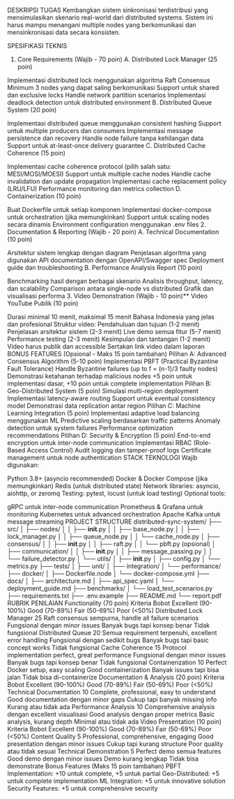 DESKRIPSI TUGAS
Kembangkan sistem sinkronisasi terdistribusi yang mensimulasikan skenario real-world dari distributed systems. Sistem ini harus mampu menangani multiple nodes yang berkomunikasi dan mensinkronisasi data secara konsisten.

SPESIFIKASI TEKNIS
1. Core Requirements (Wajib - 70 poin)
A. Distributed Lock Manager (25 poin)

Implementasi distributed lock menggunakan algoritma Raft Consensus
Minimum 3 nodes yang dapat saling berkomunikasi
Support untuk shared dan exclusive locks
Handle network partition scenarios
Implementasi deadlock detection untuk distributed environment
B. Distributed Queue System (20 poin)

Implementasi distributed queue menggunakan consistent hashing
Support untuk multiple producers dan consumers
Implementasi message persistence dan recovery
Handle node failure tanpa kehilangan data
Support untuk at-least-once delivery guarantee
C. Distributed Cache Coherence (15 poin)

Implementasi cache coherence protocol (pilih salah satu: MESI/MOSI/MOESI)
Support untuk multiple cache nodes
Handle cache invalidation dan update propagation
Implementasi cache replacement policy (LRU/LFU)
Performance monitoring dan metrics collection
D. Containerization (10 poin)

Buat Dockerfile untuk setiap komponen
Implementasi docker-compose untuk orchestration (jika memungkinkan)
Support untuk scaling nodes secara dinamis
Environment configuration menggunakan .env files
2. Documentation & Reporting (Wajib - 20 poin)
A. Technical Documentation (10 poin)

Arsitektur sistem lengkap dengan diagram
Penjelasan algoritma yang digunakan
API documentation dengan OpenAPI/Swagger spec
Deployment guide dan troubleshooting
B. Performance Analysis Report (10 poin)

Benchmarking hasil dengan berbagai skenario
Analisis throughput, latency, dan scalability
Comparison antara single-node vs distributed
Grafik dan visualisasi performa
3. Video Demonstration (Wajib - 10 poin)**
Video YouTube Publik (10 poin)

Durasi minimal 10 menit, maksimal 15 menit
Bahasa Indonesia yang jelas dan profesional
Struktur video:
Pendahuluan dan tujuan (1-2 menit)
Penjelasan arsitektur sistem (2-3 menit)
Live demo semua fitur (5-7 menit)
Performance testing (2-3 menit)
Kesimpulan dan tantangan (1-2 menit)
Video harus publik dan accessible
Sertakan link video dalam laporan
BONUS FEATURES (Opsional - Maks 15 poin tambahan)
Pilihan A: Advanced Consensus Algorithm (5-10 poin)
Implementasi PBFT (Practical Byzantine Fault Tolerance)
Handle Byzantine failures (up to f = (n-1)/3 faulty nodes)
Demonstrasi ketahanan terhadap malicious nodes
+5 poin untuk implementasi dasar, +10 poin untuk complete implementation
Pilihan B: Geo-Distributed System (5 poin)
Simulasi multi-region deployment
Implementasi latency-aware routing
Support untuk eventual consistency model
Demonstrasi data replication antar region
Pilihan C: Machine Learning Integration (5 poin)
Implementasi adaptive load balancing menggunakan ML
Predictive scaling berdasarkan traffic patterns
Anomaly detection untuk system failures
Performance optimization recommendations
Pilihan D: Security & Encryption (5 poin)
End-to-end encryption untuk inter-node communication
Implementasi RBAC (Role-Based Access Control)
Audit logging dan tamper-proof logs
Certificate management untuk node authentication
STACK TEKNOLOGI
Wajib digunakan:

Python 3.8+ (asyncio recommended)
Docker & Docker Compose (jika memungkinkan)
Redis (untuk distributed state)
Network libraries: asyncio, aiohttp, or zeromq
Testing: pytest, locust (untuk load testing)
Optional tools:

gRPC untuk inter-node communication
Prometheus & Grafana untuk monitoring
Kubernetes untuk advanced orchestration
Apache Kafka untuk message streaming
PROJECT STRUCTURE
distributed-sync-system/
├── src/
│   ├── nodes/
│   │   ├── __init__.py
│   │   ├── base_node.py
│   │   ├── lock_manager.py
│   │   ├── queue_node.py
│   │   └── cache_node.py
│   ├── consensus/
│   │   ├── __init__.py
│   │   ├── raft.py
│   │   └── pbft.py (opsional)
│   ├── communication/
│   │   ├── __init__.py
│   │   ├── message_passing.py
│   │   └── failure_detector.py
│   └── utils/
│       ├── __init__.py
│       ├── config.py
│       └── metrics.py
├── tests/
│   ├── unit/
│   ├── integration/
│   └── performance/
├── docker/
│   ├── Dockerfile.node
│   └── docker-compose.yml
├── docs/
│   ├── architecture.md
│   ├── api_spec.yaml
│   └── deployment_guide.md
├── benchmarks/
│   └── load_test_scenarios.py
├── requirements.txt
├── .env.example
├── README.md
└── report.pdf
RUBRIK PENILAIAN
Functionality (70 poin)
Kriteria	Bobot	Excellent (90-100%)	Good (70-89%)	Fair (50-69%)	Poor (<50%)
Distributed Lock Manager	 25	Raft consensus sempurna, handle all failure scenarios	Fungsional dengan minor issues	Banyak bugs tapi konsep benar	Tidak fungsional
Distributed Queue	 20	Semua requirement terpenuhi, excellent error handling	Fungsional dengan sedikit bugs	Banyak bugs tapi basic concept works	Tidak fungsional
Cache Coherence	 15	Protocol implementation perfect, great performance	Fungsional dengan minor issues	Banyak bugs tapi konsep benar	Tidak fungsional
Containerization	 10	Perfect Docker setup, easy scaling	Good containerization	Banyak issues tapi bisa jalan	Tidak bisa di-containerize
Documentation & Analysis (20 poin)
Kriteria	Bobot	Excellent (90-100%)	Good (70-89%)	Fair (50-69%)	Poor (<50%)
Technical Documentation	 10	Complete, professional, easy to understand	Good documentation dengan minor gaps	Cukup tapi banyak missing info	Kurang atau tidak ada
Performance Analysis	 10	Comprehensive analysis dengan excellent visualisasi	Good analysis dengan proper metrics	Basic analysis, kurang depth	Minimal atau tidak ada
Video Presentation (10 poin)
Kriteria	Bobot	Excellent (90-100%)	Good (70-89%)	Fair (50-69%)	Poor (<50%)
Content Quality	 5	Professional, comprehensive, engaging	Good presentation dengan minor issues	Cukup tapi kurang structure	Poor quality atau tidak sesuai
Technical Demonstration	 5	Perfect demo semua features	Good demo dengan minor issues	Demo kurang lengkap	Tidak bisa demonstrate
Bonus Features (Maks 15 poin tambahan)
PBFT Implementation: +10 untuk complete, +5 untuk partial
Geo-Distributed: +5 untuk complete implementation
ML Integration: +5 untuk innovative solution
Security Features: +5 untuk comprehensive security